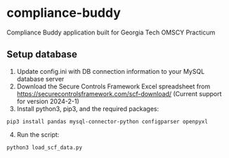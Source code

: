 # compliance-buddy
Compliance Buddy application built for Georgia Tech OMSCY Practicum

## Setup database

1. Update config.ini with DB connection information to your MySQL database server
2. Download the Secure Controls Framework Excel spreadsheet from https://securecontrolsframework.com/scf-download/ (Current support for version 2024-2-1)
3. Install python3, pip3, and the required packages:
```
pip3 install pandas mysql-connector-python configparser openpyxl
```
4. Run the script:
```
python3 load_scf_data.py
```
